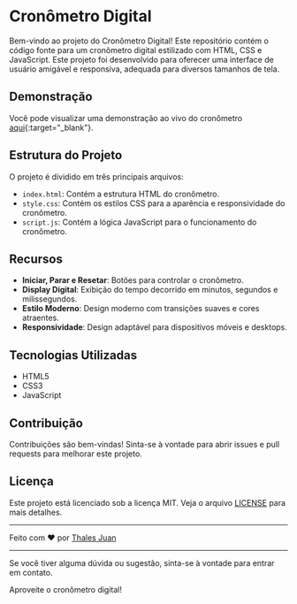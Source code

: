 # Cronômetro Digital

Bem-vindo ao projeto do Cronômetro Digital! Este repositório contém o código fonte para um cronômetro digital estilizado com HTML, CSS e JavaScript. Este projeto foi desenvolvido para oferecer uma interface de usuário amigável e responsiva, adequada para diversos tamanhos de tela.

## Demonstração

Você pode visualizar uma demonstração ao vivo do cronômetro [aqui](https://thalesjuann.github.io/CronometroDigital/){:target="_blank"}.


## Estrutura do Projeto

O projeto é dividido em três principais arquivos:

- `index.html`: Contém a estrutura HTML do cronômetro.
- `style.css`: Contém os estilos CSS para a aparência e responsividade do cronômetro.
- `script.js`: Contém a lógica JavaScript para o funcionamento do cronômetro.

## Recursos

- **Iniciar, Parar e Resetar**: Botões para controlar o cronômetro.
- **Display Digital**: Exibição do tempo decorrido em minutos, segundos e milissegundos.
- **Estilo Moderno**: Design moderno com transições suaves e cores atraentes.
- **Responsividade**: Design adaptável para dispositivos móveis e desktops.

## Tecnologias Utilizadas

- HTML5
- CSS3
- JavaScript

## Contribuição

Contribuições são bem-vindas! Sinta-se à vontade para abrir issues e pull requests para melhorar este projeto.

## Licença

Este projeto está licenciado sob a licença MIT. Veja o arquivo [LICENSE](https://github.com/thalesjuann/CronometroDigital/blob/main/LICENSE) para mais detalhes.

---

Feito com ♥ por [Thales Juan](https://github.com/thalesjuann)

---

Se você tiver alguma dúvida ou sugestão, sinta-se à vontade para entrar em contato.

Aproveite o cronômetro digital!

